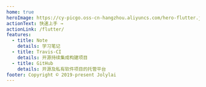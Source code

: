 ```yaml
---
home: true
heroImage: https://cy-picgo.oss-cn-hangzhou.aliyuncs.com/hero-flutter.jpg
actionText: 快速上手 →
actionLink: /flutter/
features:
  - title: Note
    details: 学习笔记
  - title: Travis-CI
    details: 开源持续集成构建项目
  - title: GitHub
    details: 开源及私有软件项目的托管平台
footer: Copyright © 2019-present Jolylai
---
```

